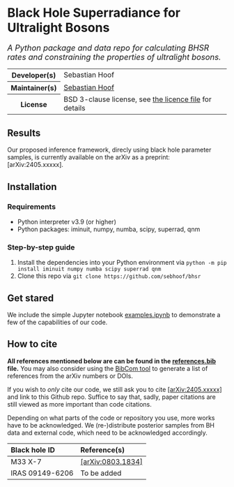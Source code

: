# Black Hole Superradiance for Ultralight Bosons

<em><font size="4">A Python package and data repo for calculating BHSR rates and constraining the properties of ultralight bosons.</font></em>

<table>
   <tbody>
      <tr><th scope="row">Developer(s)</th><td>Sebastian Hoof</td></tr>
      <tr><th scope="row"> Maintainer(s)</th><td><a href = "mailto:s.hoof.physics@gmail.com">Sebastian Hoof</a></td></tr>
      <tr><th scope="row">License</th><td>BSD 3-clause license, see <a href="LICENSE">the licence file</a> for details</td></tr>
   </tbody>
</table>

## Results

Our proposed inference framework, direcly using black hole parameter samples, is currently available on the arXiv as a preprint: [arXiv:2405.xxxxx].


## Installation


### Requirements

-  Python interpreter v3.9 (or higher)
-  Python packages: iminuit, numpy, numba, scipy, superrad, qnm

### Step-by-step guide

1. Install the dependencies into your Python environment via `python -m pip install iminuit numpy numba scipy superrad qnm`
2. Clone this repo via `git clone https://github.com/sebhoof/bhsr`


## Get stared
We include the simple Jupyter notebook [examples.ipynb](examples.ipynb) to demonstrate a few of the capabilities of our code.


## How to cite

**All references mentioned below are can be found in the [references.bib](references.bib) file.**
You may also consider using the [BibCom tool](https://github.com/sebhoof/bibcom) to generate a list of references from the arXiv numbers or DOIs.

If you wish to *only* cite our code, we still ask you to cite [[arXiv:2405.xxxxx]](https://arxiv.org/abs/2405.xxxxx) and link to this Github repo.
Suffice to say that, sadly, paper citations are still viewed as more important than code citations.

Depending on what parts of the code or repository you use, more works have to be acknowledged.
We (re-)distribute posterior samples from BH data and external code, which need to be acknowledged accordingly.

| Black hole ID | Reference(s) |
| :--- | :--- |
| M33 X-7 | [[arXiv:0803.1834]](https://arxiv.org/abs/0803.1834) |
| IRAS 09149-6206 | To be added |
